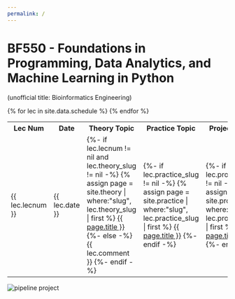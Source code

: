 ```yaml
---
permalink: /
---
```


# BF550 - Foundations in Programming, Data Analytics, and Machine Learning in Python

(unofficial title: Bioinformatics Engineering)

<table>
  <tr>
    <th>Lec Num</th>
    <th>Date</th>
    <th>Theory Topic</th>
    <th>Practice Topic</th>
    <th>Project Topic</th>
  </tr>
{% for lec in site.data.schedule %}
  <tr>
    <td>{{ lec.lecnum }}</td>
    <td>{{ lec.date }}</td>
    <td>
      {%- if lec.lecnum != nil and lec.theory_slug != nil -%}
        {% assign page = site.theory | where:"slug", lec.theory_slug | first  %}
        <a href="theory/{{ lec.theory_slug }}.html">{{ page.title }}</a>
      {%- else -%}
        {{ lec.comment }}
      {%- endif -%}
    </td>
    <td>
      {%- if lec.practice_slug != nil -%}
        {% assign page = site.practice | where:"slug", lec.practice_slug | first %}
        <a href="practice/{{ lec.practice_slug }}.html">{{ page.title }}</a>
      {%- endif -%}
    </td>
    <td>
      {%- if lec.project_slug != nil -%}
        {% assign page = site.project | where:"slug", lec.project_slug | first %}
        <a href="project/{{ lec.project_slug }}.html">{{ page.title }}</a>
      {%- endif -%}
    </td>
  </tr>
{% endfor %}
</table>

![pipeline project](/assets/bf550_pipeline.png)

